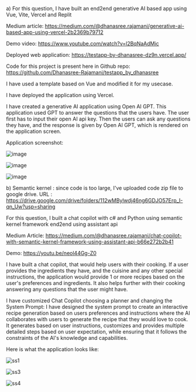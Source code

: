 a) For this question, I have built an end2end generative AI based app using Vue, Vite, Vercel and Replit

Medium article: https://medium.com/@dhanasree.rajamani/generative-ai-based-app-using-vercel-2b2369b79712

Demo video: https://www.youtube.com/watch?v=l2BqNaAdMic

Deployed web application: https://testapp-by-dhanasree-dz9n.vercel.app/

Code for this project is present here in Github repo: https://github.com/Dhanasree-Rajamani/testapp_by_dhanasree

I have used a template based on Vue and modified it for my usecase.

I have deployed the application using Vercel. 

I have created a generative AI application using Open AI GPT. This application used GPT to answer the questions that the users have. The user first has to input their open AI api key. Then the users can ask any questions they have, and the response is given by Open AI GPT, which is rendered on the application screen.

Application screenshot:

![image](https://github.com/Dhanasree-Rajamani/SpecialTopics_DeepLearning/assets/111466424/d6b46251-fccd-49a7-a885-4930a8cd378e)

![image](https://github.com/Dhanasree-Rajamani/SpecialTopics_DeepLearning/assets/111466424/bbe7c3c3-9f47-47e0-8b97-b88b0944e8f5)

![image](https://github.com/Dhanasree-Rajamani/SpecialTopics_DeepLearning/assets/111466424/3f2f4a5f-572c-400c-908d-0a1107c2e68f)

b) Semantic kernel : since code is too large, I've uploaded code zip file to google drive. URL : https://drive.google.com/drive/folders/112wMBylwdj46ng6GDJO57Erp_I-qn_Uw?usp=sharing

For this question, I built a chat copilot with c# and Python using semantic kernel framework end2end using assistant api

Medium Article: https://medium.com/@dhanasree.rajamani/chat-copilot-with-semantic-kernel-framework-using-assistant-api-b66e272b2b41

Demo: https://youtu.be/neol44Gg-Z0

I have built a chat copilot, that would help users with their cooking. If a user provides the ingredients they have, and the cuisine and any other special instructions, the application would provide 1 or more recipes based on the user's preferences and ingredients. It also helps further with their cooking answering any questions that the user might have.

I have customized Chat Copilot choosing a planner and changing the System Prompt:
I have designed the system prompt to create an interactive recipe generation based on users preferences and instructions where the AI collaborates with users to generate the recipe that they would love to cook. It generates based on user instructions, customizes and provides multiple detailed steps based on user expectation, while ensuring that it follows the constraints of the AI's knowledge and capabilities.

Here is what the application looks like:

![ss1](https://github.com/Dhanasree-Rajamani/SpecialTopics_DeepLearning/assets/111466424/f6b28383-b6ff-4674-b2dc-b5d815e1d951)

![ss3](https://github.com/Dhanasree-Rajamani/SpecialTopics_DeepLearning/assets/111466424/1cdf7c53-07c3-47ae-bac9-459d66dfb493)

![ss4](https://github.com/Dhanasree-Rajamani/SpecialTopics_DeepLearning/assets/111466424/9c66b8ee-7b43-4ff7-af92-e9981521fa18)



